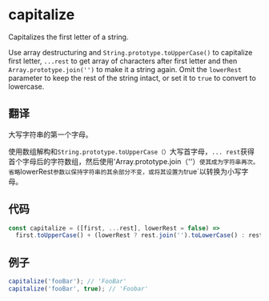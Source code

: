 # capitalize

Capitalizes the first letter of a string.

Use array destructuring and `String.prototype.toUpperCase()` to capitalize first letter, `...rest` to get array of characters after first letter and then `Array.prototype.join('')` to make it a string again.
Omit the `lowerRest` parameter to keep the rest of the string intact, or set it to `true` to convert to lowercase.

## 翻译

大写字符串的第一个字母。

使用数组解构和`String.prototype.toUpperCase（）`大写首字母，`... rest`获得首个字母后的字符数组，然后使用'Array.prototype.join（''）`使其成为字符串再次。
省略`lowerRest`参数以保持字符串的其余部分不变，或将其设置为`true`以转换为小写字母。

## 代码

```js
const capitalize = ([first, ...rest], lowerRest = false) =>
  first.toUpperCase() + (lowerRest ? rest.join('').toLowerCase() : rest.join(''));
```

## 例子

```js
capitalize('fooBar'); // 'FooBar'
capitalize('fooBar', true); // 'Foobar'
```
